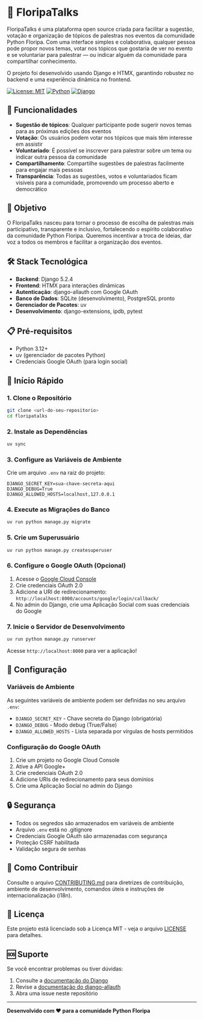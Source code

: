 # 🎤 FloripaTalks

FloripaTalks é uma plataforma open source criada para facilitar a sugestão, votação e organização de tópicos de palestras nos eventos da comunidade Python Floripa. Com uma interface simples e colaborativa, qualquer pessoa pode propor novos temas, votar nos tópicos que gostaria de ver no evento e se voluntariar para palestrar — ou indicar alguém da comunidade para compartilhar conhecimento.

O projeto foi desenvolvido usando Django e HTMX, garantindo robustez no backend e uma experiência dinâmica no frontend.

[![License: MIT](https://img.shields.io/badge/License-MIT-yellow.svg)](https://opensource.org/licenses/MIT)
[![Python](https://img.shields.io/badge/python-3.12+-blue.svg)](https://www.python.org/downloads/)
[![Django](https://img.shields.io/badge/django-5.2+-green.svg)](https://www.djangoproject.com/)

## 🚀 Funcionalidades

- **Sugestão de tópicos**: Qualquer participante pode sugerir novos temas para as próximas edições dos eventos
- **Votação**: Os usuários podem votar nos tópicos que mais têm interesse em assistir
- **Voluntariado**: É possível se inscrever para palestrar sobre um tema ou indicar outra pessoa da comunidade
- **Compartilhamento**: Compartilhe sugestões de palestras facilmente para engajar mais pessoas
- **Transparência**: Todas as sugestões, votos e voluntariados ficam visíveis para a comunidade, promovendo um processo aberto e democrático

## 🎯 Objetivo

O FloripaTalks nasceu para tornar o processo de escolha de palestras mais participativo, transparente e inclusivo, fortalecendo o espírito colaborativo da comunidade Python Floripa. Queremos incentivar a troca de ideias, dar voz a todos os membros e facilitar a organização dos eventos.

## 🛠️ Stack Tecnológica

- **Backend**: Django 5.2.4
- **Frontend**: HTMX para interações dinâmicas
- **Autenticação**: django-allauth com Google OAuth
- **Banco de Dados**: SQLite (desenvolvimento), PostgreSQL pronto
- **Gerenciador de Pacotes**: uv
- **Desenvolvimento**: django-extensions, ipdb, pytest

## 📋 Pré-requisitos

- Python 3.12+
- uv (gerenciador de pacotes Python)
- Credenciais Google OAuth (para login social)

## 🚀 Início Rápido

### 1. Clone o Repositório
```bash
git clone <url-do-seu-repositorio>
cd floripatalks
```

### 2. Instale as Dependências
```bash
uv sync
```

### 3. Configure as Variáveis de Ambiente
Crie um arquivo `.env` na raiz do projeto:
```env
DJANGO_SECRET_KEY=sua-chave-secreta-aqui
DJANGO_DEBUG=True
DJANGO_ALLOWED_HOSTS=localhost,127.0.0.1
```

### 4. Execute as Migrações do Banco
```bash
uv run python manage.py migrate
```

### 5. Crie um Superusuário
```bash
uv run python manage.py createsuperuser
```

### 6. Configure o Google OAuth (Opcional)
1. Acesse o [Google Cloud Console](https://console.cloud.google.com/)
2. Crie credenciais OAuth 2.0
3. Adicione a URI de redirecionamento: `http://localhost:8000/accounts/google/login/callback/`
4. No admin do Django, crie uma Aplicação Social com suas credenciais do Google

### 7. Inicie o Servidor de Desenvolvimento
```bash
uv run python manage.py runserver
```

Acesse `http://localhost:8000` para ver a aplicação!

## 🔧 Configuração

### Variáveis de Ambiente
As seguintes variáveis de ambiente podem ser definidas no seu arquivo `.env`:

- `DJANGO_SECRET_KEY` - Chave secreta do Django (obrigatória)
- `DJANGO_DEBUG` - Modo debug (True/False)
- `DJANGO_ALLOWED_HOSTS` - Lista separada por vírgulas de hosts permitidos

### Configuração do Google OAuth
1. Crie um projeto no Google Cloud Console
2. Ative a API Google+
3. Crie credenciais OAuth 2.0
4. Adicione URIs de redirecionamento para seus domínios
5. Crie uma Aplicação Social no admin do Django

## 🔒 Segurança

- Todos os segredos são armazenados em variáveis de ambiente
- Arquivo `.env` está no .gitignore
- Credenciais Google OAuth são armazenadas com segurança
- Proteção CSRF habilitada
- Validação segura de senhas

## 🤝 Como Contribuir

Consulte o arquivo [CONTRIBUTING.md](CONTRIBUTING.md) para diretrizes de contribuição, ambiente de desenvolvimento, comandos úteis e instruções de internacionalização (i18n).

## 📝 Licença

Este projeto está licenciado sob a Licença MIT - veja o arquivo [LICENSE](LICENSE) para detalhes.

## 🆘 Suporte

Se você encontrar problemas ou tiver dúvidas:

1. Consulte a [documentação do Django](https://docs.djangoproject.com/)
2. Revise a [documentação do django-allauth](https://django-allauth.readthedocs.io/)
3. Abra uma issue neste repositório

---

**Desenvolvido com ❤️ para a comunidade Python Floripa**
